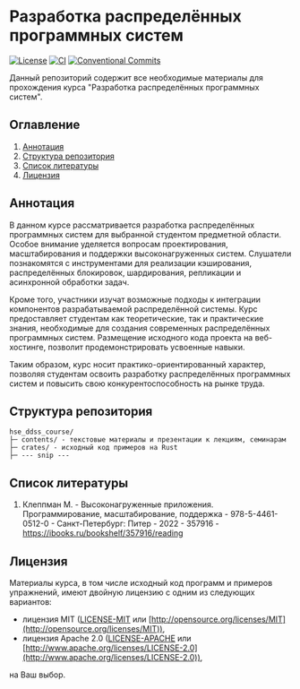 # Разработка распределённых программных систем

[![License](https://img.shields.io/badge/license-MIT%2FApache-blue.svg)](https://github.com/FilaCo/hse_ddss_course#лицензия)
[![CI](https://github.com/FilaCo/hse_ddss_course/workflows/CI/badge.svg)](https://github.com/FilaCo/hse_ddss_course/workflows/CI)
[![Conventional Commits](https://img.shields.io/badge/Conventional%20Commits-1.0.0-%23FE5196?logo=conventionalcommits&logoColor=white)](https://conventionalcommits.org)

Данный репозиторий содержит все необходимые материалы для прохождения курса "Разработка распределённых программных
систем".

## Оглавление

1. [Аннотация](#аннотация)
2. [Структура репозитория](#структура-репозитория)
3. [Список литературы](#список-литературы)
4. [Лицензия](#лицензия)

## Аннотация

В данном курсе рассматривается разработка распределённых программных систем для выбранной студентом предметной области.
Особое внимание уделяется вопросам проектирования, масштабирования и поддержки высоконагруженных систем.
Слушатели познакомятся с инструментами для реализации кэширования, распределённых блокировок, шардирования, репликации и
асинхронной обработки задач.

Кроме того, участники изучат возможные подходы к интеграции компонентов разрабатываемой распределённой системы.
Курс предоставляет студентам как теоретические, так и практические знания, необходимые для создания современных
распределённых программных систем. Размещение исходного кода проекта на веб-хостинге, позволит продемонстрировать
усвоенные навыки.

Таким образом, курс носит практико-ориентированный характер, позволяя студентам освоить разработку распределённых
программных систем и повысить свою конкурентоспособность на рынке труда.

## Структура репозитория

```
hse_ddss_course/
├─ contents/ - текстовые материалы и презентации к лекциям, семинарам
├─ crates/ - исходный код примеров на Rust
├─ --- snip ---
```

## Список литературы

1. Клеппман М. - Высоконагруженные приложения. Программирование, масштабирование, поддержка - 978-5-4461-0512-0 -
   Санкт-Петербург: Питер - 2022 - 357916 - https://ibooks.ru/bookshelf/357916/reading

## Лицензия

Материалы курса, в том числе исходный код программ и примеров упражнений, имеют двойную лицензию с одним из следующих
вариантов:

* лицензия MIT ([LICENSE-MIT](LICENSE-MIT)
  или [http://opensource.org/licenses/MIT](http://opensource.org/licenses/MIT)),
* лицензия Apache 2.0 ([LICENSE-APACHE](LICENSE-APACHE)
  или [http://www.apache.org/licenses/LICENSE-2.0](http://www.apache.org/licenses/LICENSE-2.0)),

на Ваш выбор.